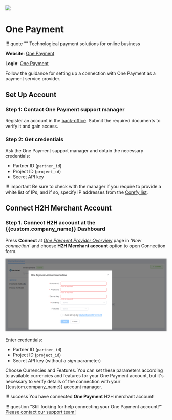 <img src="https://static.openfintech.io/payment_providers/1payment/logo.svg?w=400" width="400px" >

# One Payment

!!! quote ""
    Technological payment solutions for online business

**Website**: [One Payment](https://1payment.com/en/)

**Login**: [One Payment](https://account.1payment.com/personal/login)

Follow the guidance for setting up a connection with One Payment as a payment service provider.

## Set Up Account

### Step 1: Contact One Payment support manager

Register an account in the [back-office](https://account.1payment.com/register). Submit the required documents to verify it and gain access.

### Step 2: Get credentials

Ask the One Payment support manager and obtain the necessary credentials:

- Partner ID (`partner_id`)
- Project ID (`project_id`)
- Secret API key

!!! important
    Be sure to check with the manager if you require to provide a white list of IPs, and if so, specify IP addresses from the [Corefy list](/integration/ips/).

## Connect H2H Merchant Account

### Step 1. Connect H2H account at the {{custom.company_name}} Dashboard

Press **Connect** at [*One Payment Provider Overview*]({{custom.dashboard_base_url}}connect-directory/payment-providers/1payment/general) page in *'New connection'* and choose **H2H Merchant account** option to open Connection form.

![Connect](images/h2h-merchant-account.png)

Enter credentials:

- Partner ID (`partner_id`)
- Project ID (`project_id`)
- Secret API key (without a *sign* parameter)

Choose Currencies and Features. You can set these parameters according to available currencies and features for your One Payment account, but it's necessary to verify details of the connection with your {{custom.company_name}} account manager.

!!! success
    You have connected **One Payment** H2H merchant account!

!!! question "Still looking for help connecting your One Payment account?"
    <!--email_off-->[Please contact our support team!](mailto:{{custom.support_email}})<!--/email_off-->
